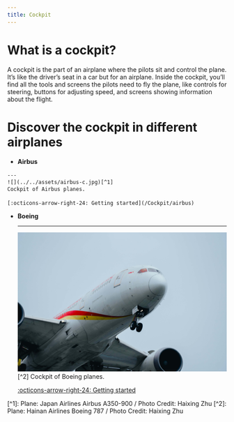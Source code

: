 ```yaml
---
title: Cockpit
---
```

# What is a cockpit?

A cockpit is the part of an airplane where the pilots sit and control the plane. It’s like the driver’s seat in a car but for an airplane. Inside the cockpit, you’ll find all the tools and screens the pilots need to fly the plane, like controls for steering, buttons for adjusting speed, and screens showing information about the flight.

# Discover the cockpit in different airplanes

<div class="grid cards" markdown>

-    __Airbus__

    ---
    ![](../../assets/airbus-c.jpg)[^1]
    Cockpit of Airbus planes.

    [:octicons-arrow-right-24: Getting started](/Cockpit/airbus)

-   __Boeing__

    ---
    ![](../../assets/boeing-c.jpg)[^2]
    Cockpit of Boeing planes.

    [:octicons-arrow-right-24: Getting started](/Cockpit/boeing)


</div>
[^1]: Plane: Japan Airlines Airbus A350-900 / Photo Credit: Haixing Zhu
[^2]: Plane: Hainan Airlines Boeing 787 / Photo Credit: Haixing Zhu
